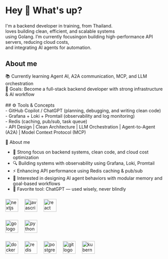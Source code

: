 <h1 align="left">Hey 👋 What's up?</h1>

###

<p align="left">I'm a backend developer in training, from Thailand.  
<br>loves building clean, efficient, and scalable systems
<br>using Golang. I’m currently focusingon building high-performance API servers, reducing cloud costs,
<br>and integrating AI agents for automation. </p>

###


###
<h2 align="left">About me</h2>
<p align="left">📚 Currently learning Agent AI, A2A communication, MCP, and LLM orchestration  <br>🎯 Goals: Become a full-stack backend developer with strong infrastructure & AI workflow <br><br>## ⚙️ Tools & Concepts<br>- GitHub Copilot / ChatGPT (planning, debugging, and writing clean code)  <br>- Grafana + Loki + Promtail (observability and log monitoring)  <br>- Redis (caching, pub/sub, task queue)  <br>- API Design | Clean Architecture | LLM Orchestration | Agent-to-Agent (A2A) | Model Context Protocol (MCP)</p>

🧠 About me
- 🧱 Strong focus on backend systems, clean code, and cloud cost optimization  
- 🔍 Building systems with observability using Grafana, Loki, Promtail  
- ⚡ Enhancing API performance using Redis caching & pub/sub  
- 🧠 Interested in designing AI agent behaviors with modular memory and goal-based workflows  
- 💬 Favorite tool: ChatGPT — used wisely, never blindly

###

<div align="left">
  <img src="https://cdn.jsdelivr.net/gh/devicons/devicon/icons/nextjs/nextjs-original.svg" height="40" alt="nextjs logo"  />
  <img width="12" />
  <img src="https://cdn.jsdelivr.net/gh/devicons/devicon/icons/javascript/javascript-original.svg" height="40" alt="javascript logo"  />
  <img width="12" />
  <img src="https://cdn.jsdelivr.net/gh/devicons/devicon/icons/react/react-original.svg" height="40" alt="react logo"  />
</div>

###

<div align="left">
  <img src="https://cdn.jsdelivr.net/gh/devicons/devicon/icons/go/go-original.svg" height="40" alt="go logo"  />
  <img width="12" />
  <img src="https://cdn.jsdelivr.net/gh/devicons/devicon/icons/python/python-original.svg" height="40" alt="python logo"  />
</div>

###

<div align="left">
  <img src="https://cdn.jsdelivr.net/gh/devicons/devicon/icons/docker/docker-original.svg" height="40" alt="docker logo"  />
  <img width="12" />
  <img src="https://cdn.jsdelivr.net/gh/devicons/devicon/icons/redis/redis-original.svg" height="40" alt="redis logo"  />
  <img width="12" />
  <img src="https://cdn.jsdelivr.net/gh/devicons/devicon/icons/postgresql/postgresql-original.svg" height="40" alt="postgresql logo"  />
  <img width="12" />
  <img src="https://cdn.jsdelivr.net/gh/devicons/devicon/icons/git/git-original.svg" height="40" alt="git logo"  />
  <img width="12" />
  <img src="https://cdn.jsdelivr.net/gh/devicons/devicon/icons/kubernetes/kubernetes-plain.svg" height="40" alt="kubernetes logo"  />
</div>

###
